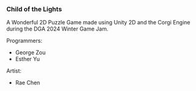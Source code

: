 ### Child of the Lights ###
A Wonderful 2D Puzzle Game made using Unity 2D and the Corgi Engine during the DGA 2024 Winter Game Jam. 

Programmers:
- George Zou
- Esther Yu

Artist:
- Rae Chen
